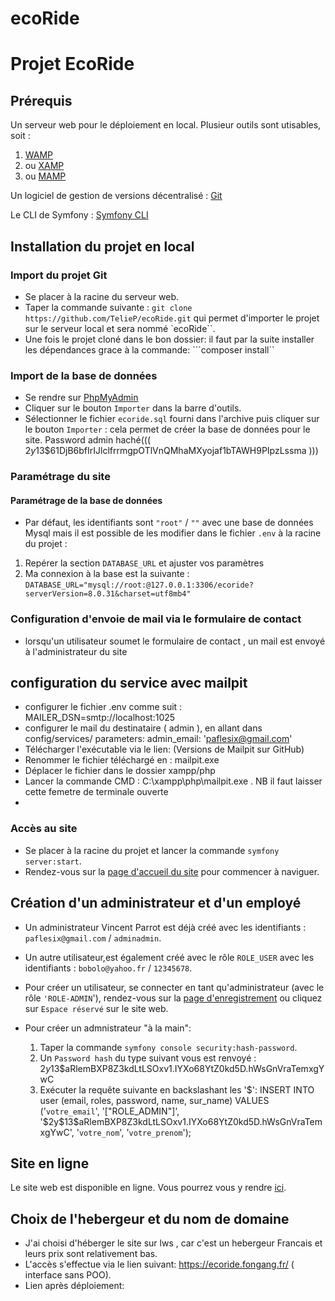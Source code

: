 # ecoRide
# Projet EcoRide

## Prérequis

Un serveur web pour le déploiement en local. Plusieur outils sont utisables, soit :
1. [WAMP](https://www.wampserver.com/)
2. ou [XAMP](https://www.apachefriends.org/fr/index.html)
3. ou [MAMP](https://www.mamp.info/en/downloads/)

Un logiciel de gestion de versions décentralisé :
   [Git](https://git-scm.com/downloads)

Le CLI de Symfony : [Symfony CLI](https://symfony.com/download)

## Installation du projet en local

### Import du projet Git

* Se placer à la racine du serveur web.
* Taper la commande suivante : 
  ```git clone https://github.com/TelieP/ecoRide.git``` qui permet d'importer le projet sur le serveur local et sera nommé `ecoRide``.
* Une fois le projet cloné dans le bon dossier: il faut par la suite installer les dépendances grace à la commande: ```composer install``

### Import de la base de données

* Se rendre sur [PhpMyAdmin](http://localhost/phpmyadmin/)
* Cliquer sur le bouton `Importer` dans la barre d'outils.
* Sélectionner le fichier `ecoride.sql` fourni dans l'archive puis cliquer sur le bouton `Importer` : cela permet de créer la base de données pour le site.
Password admin haché((( $2y$13$61DjB6bfIrIJlclfrrmgpOTlVnQMhaMXyojaf1bTAWH9PIpzLssma  )))
### Paramétrage du site

#### Paramétrage de la base de données
* Par défaut, les identifiants sont `"root"` / `""` avec une base de données Mysql mais il est possible de les modifier dans le fichier `.env` à la racine du projet :
1. Repérer la section `DATABASE_URL` et ajuster vos paramètres
2. Ma connexion à la base est la suivante : `DATABASE_URL="mysql://root:@127.0.0.1:3306/ecoride?serverVersion=8.0.31&charset=utf8mb4"`

### Configuration d'envoie de mail via le formulaire de contact
* lorsqu'un utilisateur soumet le formulaire de contact , un mail est envoyé à l'administrateur du site
## configuration du service avec mailpit
* configurer le fichier .env comme suit :  MAILER_DSN=smtp://localhost:1025
* configurer le mail du destinataire ( admin ), en allant dans config/services/ parameters:
  admin_email: 'paflesix@gmail.com'
* Télécharger l'exécutable via le lien: (Versions de Mailpit sur GitHub)
* Renommer le fichier téléchargé en : mailpit.exe 
* Déplacer le fichier dans le dossier xampp/php
* Lancer la commande CMD : C:\xampp\php\mailpit.exe . NB il faut laisser cette femetre de terminale ouverte
* 

### Accès au site
* Se placer à la racine du projet et lancer la commande `symfony server:start`.
* Rendez-vous sur la [page d'accueil du site](http://localhost:8000) pour commencer à naviguer.

## Création d'un administrateur et d'un employé
* Un administrateur Vincent Parrot est déjà créé avec les identifiants : `paflesix@gmail.com` / `adminadmin`.
* Un autre utilisateur,est également créé avec le rôle `ROLE_USER` avec les identifiants : `bobolo@yahoo.fr` / `12345678`.
* Pour créer un utilisateur, se connecter en tant qu'administrateur (avec le rôle `'ROLE-ADMIN`'), rendez-vous sur la [page d'enregistrement](https://localhost:8000/register) ou cliquez sur `Espace réservé` sur le site web.

* Pour créer un admnistrateur "à la main":
  1. Taper la commande `symfony console security:hash-password`.
  2. Un `Password hash` du type suivant vous est renvoyé : $2y$13$aRlemBXP8Z3kdLtLSOxv1.IYXo68YtZ0kd5D.hWsGnVraTemxgYwC
  3. Exécuter la requête suivante en backslashant les '$':
    INSERT INTO user (email, roles, password, name, sur_name) VALUES ('`votre_email`', '[\"ROLE_ADMIN\"]',
  '\$2y\$13\$aRlemBXP8Z3kdLtLSOxv1.IYXo68YtZ0kd5D.hWsGnVraTemxgYwC', '`votre_nom`', '`votre_prenom`');


## Site en ligne
Le site web est disponible en ligne. Vous pourrez vous y rendre [ici](https://garage.deroonicolas.eu/).

## Choix de l'hebergeur et du nom de domaine 

* J'ai choisi d'héberger le site sur lws , car c'est un hebergeur Francais et leurs prix sont relativement bas.
* L'accès s'effectue via le lien suivant: https://ecoride.fongang.fr/ ( interface sans POO).
* Lien après déploiement: 